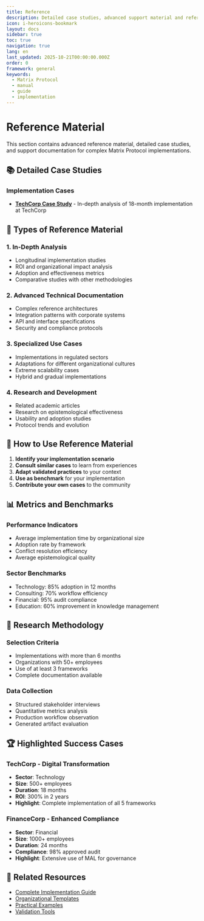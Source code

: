 ```yaml
---
title: Reference
description: Detailed case studies, advanced support material and reference documentation for complex Matrix Protocol implementations
icon: i-heroicons-bookmark
layout: docs
sidebar: true
toc: true
navigation: true
lang: en
last_updated: 2025-10-21T00:00:00.000Z
order: 0
framework: general
keywords:
  - Matrix Protocol
  - manual
  - guide
  - implementation
---
```

# Reference Material

This section contains advanced reference material, detailed case studies, and support documentation for complex Matrix Protocol implementations.

## 📚 Detailed Case Studies

### Implementation Cases
- **[TechCorp Case Study](./techcorp-case-study)** - In-depth analysis of 18-month implementation at TechCorp

## 📖 Types of Reference Material

### 1. In-Depth Analysis
- Longitudinal implementation studies
- ROI and organizational impact analysis
- Adoption and effectiveness metrics
- Comparative studies with other methodologies

### 2. Advanced Technical Documentation
- Complex reference architectures
- Integration patterns with corporate systems
- API and interface specifications
- Security and compliance protocols

### 3. Specialized Use Cases
- Implementations in regulated sectors
- Adaptations for different organizational cultures
- Extreme scalability cases
- Hybrid and gradual implementations

### 4. Research and Development
- Related academic articles
- Research on epistemological effectiveness
- Usability and adoption studies
- Protocol trends and evolution

## 🎯 How to Use Reference Material

1. **Identify your implementation scenario**
2. **Consult similar cases** to learn from experiences
3. **Adapt validated practices** to your context
4. **Use as benchmark** for your implementation
5. **Contribute your own cases** to the community

## 📊 Metrics and Benchmarks

### Performance Indicators
- Average implementation time by organizational size
- Adoption rate by framework
- Conflict resolution efficiency
- Average epistemological quality

### Sector Benchmarks
- Technology: 85% adoption in 12 months
- Consulting: 70% workflow efficiency
- Financial: 95% audit compliance
- Education: 60% improvement in knowledge management

## 🔬 Research Methodology

### Selection Criteria
- Implementations with more than 6 months
- Organizations with 50+ employees
- Use of at least 3 frameworks
- Complete documentation available

### Data Collection
- Structured stakeholder interviews
- Quantitative metrics analysis
- Production workflow observation
- Generated artifact evaluation

## 🏆 Highlighted Success Cases

### TechCorp - Digital Transformation
- **Sector**: Technology
- **Size**: 500+ employees
- **Duration**: 18 months
- **ROI**: 300% in 2 years
- **Highlight**: Complete implementation of all 5 frameworks

### FinanceCorp - Enhanced Compliance
- **Sector**: Financial
- **Size**: 1000+ employees
- **Duration**: 24 months
- **Compliance**: 98% approved audit
- **Highlight**: Extensive use of MAL for governance

## 📖 Related Resources

- [Complete Implementation Guide](..)
- [Organizational Templates](../templates)
- [Practical Examples](../examples)
- [Validation Tools](../tools)